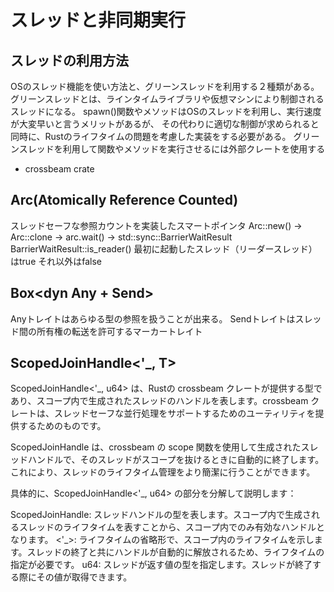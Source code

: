 # スレッドと非同期実行

## スレッドの利用方法

OSのスレッド機能を使い方法と、グリーンスレッドを利用する２種類がある。
 グリーンスレッドとは、ラインタイムライブラリや仮想マシンにより制御されるスレッドになる。
spawn()関数やメソッドはOSのスレッドを利用し、実行速度が大変早いと言うメリットがあるが、
その代わりに適切な制御が求められると同時に、Rustのライフタイムの問題を考慮した実装をする必要がある。
グリーンスレッドを利用して関数やメソッドを実行させるには外部クレートを使用する

- crossbeam crate

## Arc(Atomically Reference Counted)

スレッドセーフな参照カウントを実装したスマートポインタ
Arc::new() -> Arc::clone -> arc.wait() -> std::sync::BarrierWaitResult
BarrierWaitResult::is_reader() 最初に起動したスレッド（リーダースレッド）はtrue それ以外はfalse

## Box<dyn Any + Send>

Anyトレイトはあらゆる型の参照を扱うことが出来る。
Sendトレイトはスレッド間の所有権の転送を許可するマーカートレイト

## ScopedJoinHandle<'_, T>

ScopedJoinHandle<'_, u64> は、Rustの crossbeam クレートが提供する型であり、スコープ内で生成されたスレッドのハンドルを表します。crossbeam クレートは、スレッドセーフな並行処理をサポートするためのユーティリティを提供するためのものです。

ScopedJoinHandle は、crossbeam の scope 関数を使用して生成されたスレッドハンドルで、そのスレッドがスコープを抜けるときに自動的に終了します。これにより、スレッドのライフタイム管理をより簡潔に行うことができます。

具体的に、ScopedJoinHandle<'_, u64> の部分を分解して説明します：

ScopedJoinHandle: スレッドハンドルの型を表します。スコープ内で生成されるスレッドのライフタイムを表すことから、スコープ内でのみ有効なハンドルとなります。
<'_>: ライフタイムの省略形で、スコープ内のライフタイムを示します。スレッドの終了と共にハンドルが自動的に解放されるため、ライフタイムの指定が必要です。
u64: スレッドが返す値の型を指定します。スレッドが終了する際にその値が取得できます。
